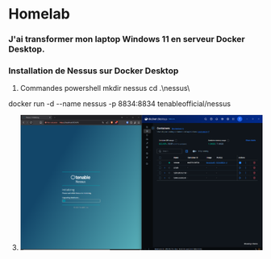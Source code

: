# Homelab

### J'ai transformer mon laptop Windows 11 en serveur Docker Desktop.

### Installation de Nessus sur Docker Desktop

1. Commandes powershell
  mkdir nessus
  cd .\nessus\

  docker run -d --name nessus -p 8834:8834 tenableofficial/nessus

3.
   ![Installation Nessus](https://github.com/trolul/Homelab/blob/main/installation%20de%20nessus%20sur%20docker%20desktop.png)
